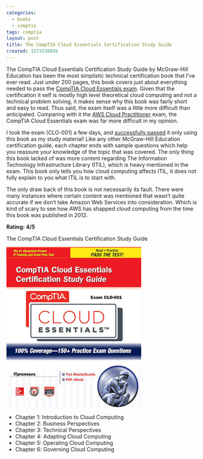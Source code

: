 ```yaml
---
categories:
  - books
  - comptia
tags: comptia
layout: post
title: The CompTIA Cloud Essentials Certification Study Guide
created: 1573338856
---
```


The CompTIA Cloud Essentials Certification Study Guide by McGraw-Hill Education has been the most simplistic technical certification book that I’ve ever read. Just under 200 pages, this book covers just about everything needed to pass the <a href="https://www.comptia.org/certifications/cloud-essentials" target="_blank">CompTIA Cloud Essentials exam</a>. Given that the certification it self is mostly high level theoretical cloud computing and not a technical problem solving, it makes sense why this book was fairly short and easy to read. Thus said, the exam itself was a little more difficult than anticipated.  Comparing with it the <a href="https://www.antoniobaltazar.com/files/AWS_Certified_Cloud_Practitioner_certificate.pdf" target="_blank">AWS Cloud Practitioner</a> exam, the  CompTIA Cloud Essentials exam was far more difficult in my opinion.
 
I took the exam (CLO-001)  a few days, and <a href="http://www.antoniobaltazar.com/files/CompTIA-Cloud-Essentials-certificate.pdf" target="_blank">successfully passed</a> it only using this book as my study material! Like any other McGraw-Hill Education certification guide, each chapter ends with sample questions which help you reassure your knowledge of the topic that was covered. The only thing this book lacked of was more content regarding The Information Technology Infrastructure Library (ITIL), which is heavy mentioned in the exam. This book only tells you how cloud computing affects ITIL, it does not fully explain to you what ITIL is to start with.

The only draw back of this book is not necessarily its fault. There were many instances where certain content was mentioned that wasn’t quite accurate if we don’t take Amazon Web Services into consideration. Which is kind of scary to see how AWS has shapped cloud computing from the time this book was published in 2012. 

**Rating: 4/5**

The CompTIA Cloud Essentials Certification Study Guide

<a href="https://www.amazon.com/CompTIA-Cloud-Essentials-Certification-CLO-001/dp/0071800433" target="_blank"><img src="/assets/books/cloud-essentials.jpg"></a>

* Chapter 1: Introduction to Cloud Computing
* Chapter 2: Business Perspectives
* Chapter 3: Technical Perspectives
* Chapter 4: Adapting Cloud Computing
* Chapter 5: Operating Cloud Computing
* Chapter 6: Governing Cloud Computing
